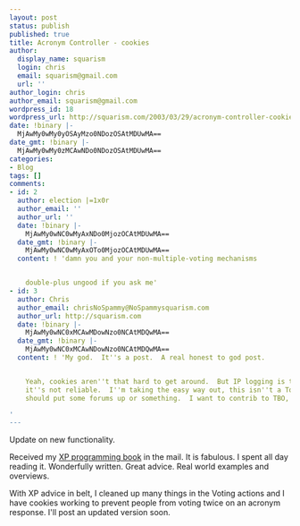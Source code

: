 ```yaml
---
layout: post
status: publish
published: true
title: Acronym Controller - cookies
author:
  display_name: squarism
  login: chris
  email: squarism@gmail.com
  url: ''
author_login: chris
author_email: squarism@gmail.com
wordpress_id: 18
wordpress_url: http://squarism.com/2003/03/29/acronym-controller-cookies/
date: !binary |-
  MjAwMy0wMy0yOSAyMzo0NDozOSAtMDUwMA==
date_gmt: !binary |-
  MjAwMy0wMy0zMCAwNDo0NDozOSAtMDUwMA==
categories:
- Blog
tags: []
comments:
- id: 2
  author: election |=1x0r
  author_email: ''
  author_url: ''
  date: !binary |-
    MjAwMy0wNC0wMyAxNDo0MjozOCAtMDUwMA==
  date_gmt: !binary |-
    MjAwMy0wNC0wMyAxOTo0MjozOCAtMDUwMA==
  content: ! 'damn you and your non-multiple-voting mechanisms


    double-plus ungood if you ask me'
- id: 3
  author: Chris
  author_email: chrisNoSpammy@NoSpammysquarism.com
  author_url: http://squarism.com
  date: !binary |-
    MjAwMy0wNC0xMCAwMDowNzo0NCAtMDQwMA==
  date_gmt: !binary |-
    MjAwMy0wNC0xMCAwNDowNzo0NCAtMDQwMA==
  content: ! 'My god.  It''s a post.  A real honest to god post.


    Yeah, cookies aren''t that hard to get around.  But IP logging is too messy and
    it''s not reliable.  I''m taking the easy way out, this isn''t a Top Secret project.  You
    should put some forums up or something.  I want to contrib to TBO, but no joy.  :)

'
---
```

<p>Update on new functionality.</p>
<p>
Received my <a href="http://www.oreilly.com/catalog/jextprockbk/">XP programming book</a> in the mail.  It is fabulous.  I spent all day reading it.  Wonderfully written.  Great advice.  Real world examples and overviews.
</p></p>
<p>
With XP advice in belt, I cleaned up many things in the Voting actions and I have cookies working to prevent people from voting twice on an acronym response.  I'll post an updated version soon.
</p></p>

